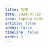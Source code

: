 ```yaml
---
title: 后端
date: 2024-07-18
icon: laptop-code
article: false
index: false
timeline: false
order: 2
---
```

<Catalog />